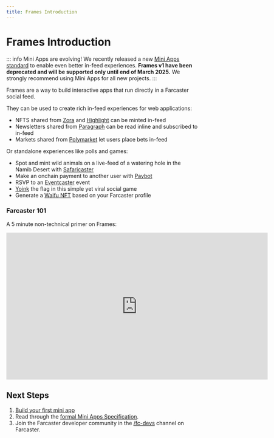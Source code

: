 ```yaml
---
title: Frames Introduction
---
```


# Frames Introduction

::: info Mini Apps are evolving!
We recently released a new [Mini Apps standard](./v2/index.md) to enable even better in-feed experiences. **Frames v1 have been deprecated and will be supported only until end of March 2025.** We strongly recommend using Mini Apps for all new projects.
:::

Frames are a way to build interactive apps that run directly in a Farcaster social feed.

They can be used to create rich in-feed experiences for web applications:

- NFTS shared from [Zora](https://zora.co/) and [Highlight](https://highlight.xyz/) can be minted in-feed
- Newsletters shared from [Paragraph](https://paragraph.xyz/) can be read inline and subscribed to in-feed
- Markets shared from [Polymarket](https://polymarket.com/) let users place bets in-feed

Or standalone experiences like polls and games:

- Spot and mint wild animals on a live-feed of a watering hole in the Namib Desert with [Safaricaster](https://warpcast.com/mattkim/0x3d165bb8)
- Make an onchain payment to another user with [Paybot](https://app.paycaster.co)
- RSVP to an [Eventcaster](https://warpcast.com/toadyhawk.eth/0xcb4aefe8) event
- [Yoink](https://warpcast.com/horsefacts.eth/0x70019199) the flag in this simple yet viral social game
- Generate a [Waifu NFT](https://warpcast.com/horsefacts.eth/0xbc7d33ca) based on your Farcaster profile

### Farcaster 101

A 5 minute non-technical primer on Frames:

<iframe width="688" height="387" src="https://www.youtube.com/embed/rp9X8rAPzPM?si=aXLuh4BBonkm4pKj" title="YouTube video player" frameborder="0" allow="accelerometer; autoplay; clipboard-write; encrypted-media; gyroscope; picture-in-picture; web-share" referrerpolicy="strict-origin-when-cross-origin" allowfullscreen></iframe>

## Next Steps

1. [Build your first mini app](./getting-started)
2. Read through the [formal Mini Apps Specification](./spec).
3. Join the Farcaster developer community in the [/fc-devs](https://warpcast.com/~/channel/fc-devs) channel on Farcaster.
